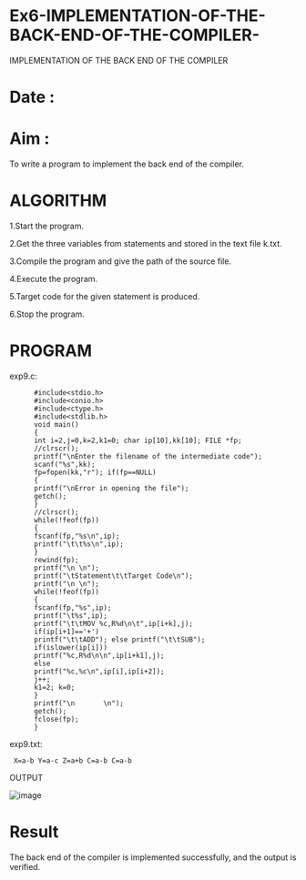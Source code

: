 # Ex6-IMPLEMENTATION-OF-THE-BACK-END-OF-THE-COMPILER-


IMPLEMENTATION OF THE BACK END OF THE COMPILER

# Date :


# Aim :


To write a program to implement the back end of the compiler.



# ALGORITHM


1.Start the program.


2.Get the three variables from statements and stored in the text file k.txt.


3.Compile the program and give the path of the source file.


4.Execute the program.


5.Target code for the given statement is produced.


6.Stop the program.


# PROGRAM


exp9.c:

          #include<stdio.h>  
          #include<conio.h>  
          #include<ctype.h>  
          #include<stdlib.h>  
          void main() 
          { 
          int i=2,j=0,k=2,k1=0; char ip[10],kk[10]; FILE *fp; 
          //clrscr();
          printf("\nEnter the filename of the intermediate code");  
          scanf("%s",kk); 
          fp=fopen(kk,"r"); if(fp==NULL) 
          { 
          printf("\nError in opening the file");  
          getch(); 
          } 
          //clrscr();  
          while(!feof(fp)) 
          { 
          fscanf(fp,"%s\n",ip);  
          printf("\t\t%s\n",ip); 
          } 
          rewind(fp); 
          printf("\n \n");  
          printf("\tStatement\t\tTarget Code\n"); 
          printf("\n \n"); 
          while(!feof(fp)) 
          { 
          fscanf(fp,"%s",ip); 
          printf("\t%s",ip); 
          printf("\t\tMOV %c,R%d\n\t",ip[i+k],j);  
          if(ip[i+1]=='+') 
          printf("\t\tADD"); else printf("\t\tSUB");  
          if(islower(ip[i])) 
          printf("%c,R%d\n\n",ip[i+k1],j);  
          else  
          printf("%c,%c\n",ip[i],ip[i+2]);  
          j++; 
          k1=2; k=0; 
          } 
          printf("\n       \n"); 
          getch(); 
          fclose(fp); 
          } 
exp9.txt:

     X=a-b Y=a-c Z=a+b C=a-b C=a-b
OUTPUT


![image](https://github.com/user-attachments/assets/6600932e-9e6d-422c-a331-8acc59745900)


# Result


The back end of the compiler is implemented successfully, and the output is verified.
